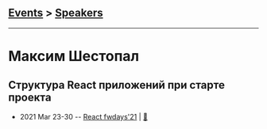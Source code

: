 ## [Events](../README.md) > [Speakers](../speakers.md)
---

# Максим Шестопал

## Структура React приложений при старте проекта
- 2021 Mar 23-30 -- [React fwdays&#39;21](https://youtu.be/YV9mm9RCtA0)  | [:notebook:](https://www.slideshare.net/fwdays/react-application-structure-at-project-start-maksym-shestopal)  
